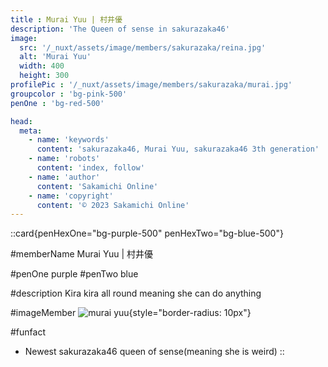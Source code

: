 ```yaml
---
title : Murai Yuu | 村井優
description: 'The Queen of sense in sakurazaka46'
image:
  src: '/_nuxt/assets/image/members/sakurazaka/reina.jpg'
  alt: 'Murai Yuu'
  width: 400
  height: 300
profilePic : '/_nuxt/assets/image/members/sakurazaka/murai.jpg'
groupcolor : 'bg-pink-500'
penOne : 'bg-red-500'

head:
  meta:
    - name: 'keywords'
      content: 'sakurazaka46, Murai Yuu, sakurazaka46 3th generation'
    - name: 'robots'
      content: 'index, follow'
    - name: 'author'
      content: 'Sakamichi Online'
    - name: 'copyright'
      content: '© 2023 Sakamichi Online'
---
```

::card{penHexOne="bg-purple-500" penHexTwo="bg-blue-500"}

#memberName
Murai Yuu | 村井優

#penOne
purple
#penTwo
blue

#description
Kira kira all round meaning she can do anything

#imageMember
![murai yuu](/_nuxt/assets/image/members/sakurazaka/murai.jpg){style="border-radius: 10px"}

#funfact
- Newest sakurazaka46 queen of sense(meaning she is weird)
::



